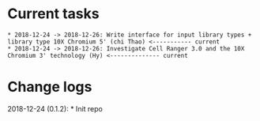 # Current tasks

    * 2018-12-24 -> 2018-12-26: Write interface for input library types + library type 10X Chromium 5' (chi Thao) <----------- current
    * 2018-12-24 -> 2018-12-26: Investigate Cell Ranger 3.0 and the 10X Chromium 3' technology (Hy) <-------------- current

# Change logs

2018-12-24 (0.1.2):
    * Init repo

